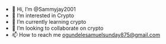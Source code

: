 - 👋 Hi, I’m @Sammyjay2001
- 👀 I’m interested in Crypto
- 🌱 I’m currently learning crypto
- 💞️ I’m looking to collaborate on crypto
- 📫 How to reach me ogundelesamuelsunday875@gmail.com

<!---
Sammyjay2001/Sammyjay2001 is a ✨ special ✨ repository because its `README.md` (this file) appears on your GitHub profile.
You can click the Preview link to take a look at your changes.
--->
